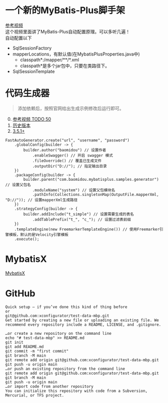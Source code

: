 # 一个新的MyBatis-Plus脚手架
[参考视频](https://www.bilibili.com/video/BV19K4y1L7MT?p=65)  
这个视频里面讲了MyBatis-Plus自动配置原理。可以多听几遍！  
自动配置以下
- SqlSessionFactory  
- mapperLocations，有默认值(在MybatisPlusProperties.java中)  
    - classpath*:/mapper/**/*.xml  
    - classpath*是多个jar包中，只要在类路径下。  
- SqlSessionTemplate  


# 代码生成器
>添加依赖后，按照官网给出生成示例修改后运行即可。
0. [参考视频 TODO 50]()
1. [历史版本](https://www.mybatis-plus.com/guide/generator.html)
2. [3.5.1+](https://www.mybatis-plus.com/guide/generator-new.html)
```shell
FastAutoGenerator.create("url", "username", "password")
	.globalConfig(builder -> {
		builder.author("baomidou") // 设置作者
            .enableSwagger() // 开启 swagger 模式
			.fileOverride() // 覆盖已生成文件
			.outputDir("D://"); // 指定输出目录
	})
	.packageConfig(builder -> {
		builder.parent("com.baomidou.mybatisplus.samples.generator") // 设置父包名
			.moduleName("system") // 设置父包模块名
            .pathInfo(Collections.singletonMap(OutputFile.mapperXml, "D://")); // 设置mapperXml生成路径
	})
	.strategyConfig(builder -> {
		builder.addInclude("t_simple") // 设置需要生成的表名
			.addTablePrefix("t_", "c_"); // 设置过滤表前缀
	})
	.templateEngine(new FreemarkerTemplateEngine()) // 使用Freemarker引擎模板，默认的是Velocity引擎模板
	.execute();
```


# MybatisX
[MybatisX](https://baomidou.com/pages/ba5b24/#%E5%8A%9F%E8%83%BD)


# GitHub
```shell
Quick setup — if you’ve done this kind of thing before
or	
git@github.com:xconfigurator/test-data-mbp.git
Get started by creating a new file or uploading an existing file. We recommend every repository include a README, LICENSE, and .gitignore.

…or create a new repository on the command line
echo "# test-data-mbp" >> README.md
git init
git add README.md
git commit -m "first commit"
git branch -M main
git remote add origin git@github.com:xconfigurator/test-data-mbp.git
git push -u origin main
…or push an existing repository from the command line
git remote add origin git@github.com:xconfigurator/test-data-mbp.git
git branch -M main
git push -u origin main
…or import code from another repository
You can initialize this repository with code from a Subversion, Mercurial, or TFS project.

```
